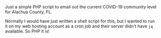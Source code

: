 Just a simple PHP script to email out the current COVID-19 community level for
Alachua County, FL.

Normally I would have just written a shell script for this, but I wanted to
run it on my web hosting account as a cron job and their server didn't have
`jq` available. So PHP it is!
